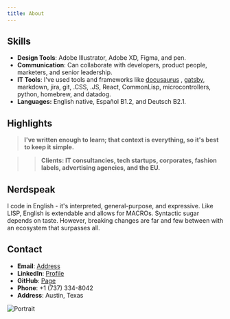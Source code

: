 ```yaml
---
title: About
---
```


## Skills

- **Design Tools**: Adobe Illustrator, Adobe XD, Figma, and pen. 
- **Communication**: Can collaborate with developers, product people, marketers, and senior leadership.
- **IT Tools**: I've used tools and frameworks like [docusaurus](/docs/Tech%20Writing/Directory%20for%20website%20&%20content.md)
, [gatsby](https://github.com/alan4247748/df), markdown, jira, git, .CSS, .JS, React, CommonLisp, microcontrollers, python, homebrew, and datadog.
- **Languages:** English native, Español B1.2, and Deutsch B2.1.

## Highlights 

> **I've written enough to learn; that context is everything, so it's best to keep it simple.**

>> **Clients: IT consultancies, tech startups, corporates, fashion labels, advertising agencies, and the EU.**

## Nerdspeak

I code in English - it's interpreted, general-purpose, and expressive. Like LISP, English is extendable and allows for MACROs. Syntactic sugar depends on taste. However, breaking changes are far and few between with an ecosystem that surpasses all.


## Contact

- **Email**: [Address](mailto:donohomurphy@gmail.com)
- **LinkedIn**: [Profile](https://www.linkedin.com/in/alan-murphy-/)
- **GitHub**: [Page](https://github.com/Alan4247748)
- **Phone**: +1 (737) 334-8042
- **Address**: Austin, Texas

![Portrait](/img/Me2.png)